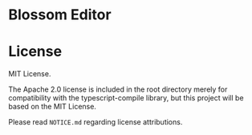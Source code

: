# Blossom Editor

# License

MIT License. 

The Apache 2.0 license is included in the root directory merely for compatibility with the typescript-compile library, but this project will be based on the MIT License.

Please read `NOTICE.md` regarding license attributions. 